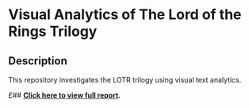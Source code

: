 # Visual Analytics of The Lord of the Rings Trilogy

## Description
This repository investigates the LOTR trilogy using visual text analytics.

£## **[Click here to view full report](report.pdf).**
